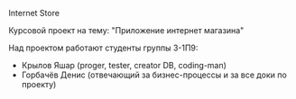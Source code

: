 Internet Store

Курсовой проект на тему: "Приложение интернет магазина"

Над проектом работают студенты группы 3-1П9:
- Крылов Яшар (proger, tester, creator DB, coding-man)
- Горбачёв Денис (отвечающий за бизнес-процессы и за все доки по проекту)

